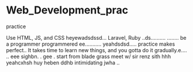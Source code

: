# Web_Development_prac
practice

Use HTML, JS, and CSS
 heyewadsdssd...
Laravel, Ruby ..ds..........
........
be a programmer programmered ee...........
 yeahdsdsd.....
practice makes perfect..
It takes time to learn new things, and you gotta do it gradually.e....
..
 eee 
sighbn.
. gee . start from blade grass meet w/ sir renz
sith
hhh
yeahcxhsh
huy
heben
ddhb
intimidating
jwha
..
